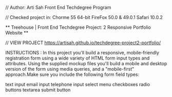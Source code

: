 // Author: Arti Sah Front End Techdegree Program

// Checked project in: Chorme 55 64-bit FireFox 50.0 & 49.0.1 Safari 10.0.2

** Treehouse | Front End Techdegree Project: 2 Responsive Portfolio Website **

// VIEW PROJECT https://artisah.github.io/techdegree-project2-portfolio/

INSTRUCTIONS : In this project you'll build a responsive, mobile-friendly registration form using a wide variety of HTML form input types and attributes. Using the supplied mockup files you'll build a mobile and desktop version of the form using media queries, and a "mobile-first" approach.Make sure you include the following form field types:

text input
email input
telephone input
select menu
checkboxes
radio buttons
textarea
submit button
